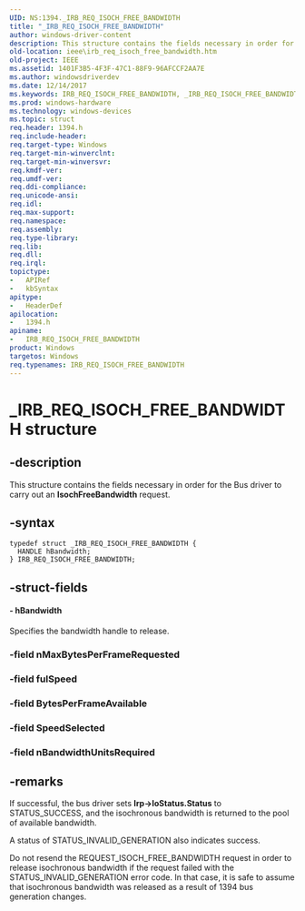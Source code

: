 ```yaml
---
UID: NS:1394._IRB_REQ_ISOCH_FREE_BANDWIDTH
title: "_IRB_REQ_ISOCH_FREE_BANDWIDTH"
author: windows-driver-content
description: This structure contains the fields necessary in order for the Bus driver to carry out an IsochFreeBandwidth request.
old-location: ieee\irb_req_isoch_free_bandwidth.htm
old-project: IEEE
ms.assetid: 1401F3B5-4F3F-47C1-88F9-96AFCCF2AA7E
ms.author: windowsdriverdev
ms.date: 12/14/2017
ms.keywords: IRB_REQ_ISOCH_FREE_BANDWIDTH, _IRB_REQ_ISOCH_FREE_BANDWIDTH, 1394/IRB_REQ_ISOCH_FREE_BANDWIDTH, IEEE.irb_req_isoch_free_bandwidth, IRB_REQ_ISOCH_FREE_BANDWIDTH structure [Buses]
ms.prod: windows-hardware
ms.technology: windows-devices
ms.topic: struct
req.header: 1394.h
req.include-header: 
req.target-type: Windows
req.target-min-winverclnt: 
req.target-min-winversvr: 
req.kmdf-ver: 
req.umdf-ver: 
req.ddi-compliance: 
req.unicode-ansi: 
req.idl: 
req.max-support: 
req.namespace: 
req.assembly: 
req.type-library: 
req.lib: 
req.dll: 
req.irql: 
topictype:
-	APIRef
-	kbSyntax
apitype:
-	HeaderDef
apilocation:
-	1394.h
apiname:
-	IRB_REQ_ISOCH_FREE_BANDWIDTH
product: Windows
targetos: Windows
req.typenames: IRB_REQ_ISOCH_FREE_BANDWIDTH
---
```


# _IRB_REQ_ISOCH_FREE_BANDWIDTH structure


## -description


This structure contains the fields necessary in order for the Bus driver to carry out an <b>IsochFreeBandwidth</b> request.


## -syntax


````
typedef struct _IRB_REQ_ISOCH_FREE_BANDWIDTH {
  HANDLE hBandwidth;
} IRB_REQ_ISOCH_FREE_BANDWIDTH;
````


## -struct-fields




#### - hBandwidth

Specifies the bandwidth handle to release. 


### -field nMaxBytesPerFrameRequested

 


### -field fulSpeed

 


### -field BytesPerFrameAvailable

 


### -field SpeedSelected

 


### -field nBandwidthUnitsRequired

 



## -remarks


If successful, the bus driver sets <b>Irp-&gt;IoStatus.Status</b> to STATUS_SUCCESS, and the isochronous bandwidth is returned to the pool of available bandwidth.

A status of STATUS_INVALID_GENERATION also indicates success. 

Do not resend the REQUEST_ISOCH_FREE_BANDWIDTH request in order to release isochronous bandwidth if the request failed with the STATUS_INVALID_GENERATION error code. In that case, it is safe to assume that isochronous bandwidth was released as a result of 1394 bus generation changes.


